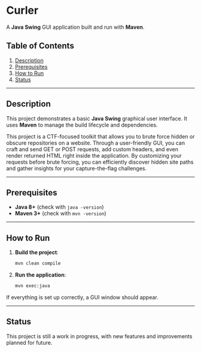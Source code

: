 # Curler

A **Java Swing** GUI application built and run with **Maven**.

## Table of Contents
1. [Description](#description)  
2. [Prerequisites](#prerequisites)   
3. [How to Run](#how-to-run)  
4. [Status](#Status)

---

## Description

This project demonstrates a basic **Java Swing** graphical user interface. It uses **Maven** to manage the build lifecycle and dependencies.

This project is a CTF-focused toolkit that allows you to brute force hidden or obscure repositories on a website. Through a user-friendly GUI, you can craft and send GET or POST requests, add custom headers, and even render returned HTML right inside the application. By customizing your requests before brute forcing, you can efficiently discover hidden site paths and gather insights for your capture-the-flag challenges.


---

## Prerequisites

- **Java 8+** (check with `java -version`)
- **Maven 3+** (check with `mvn -version`)
---


## How to Run

1. **Build the project**:
    ```bash
    mvn clean compile
    ```

2. **Run the application**:

     ```bash
     mvn exec:java
     ```

If everything is set up correctly, a GUI window should appear.

---

## Status

This project is still a work in progress, with new features and improvements planned for future.

